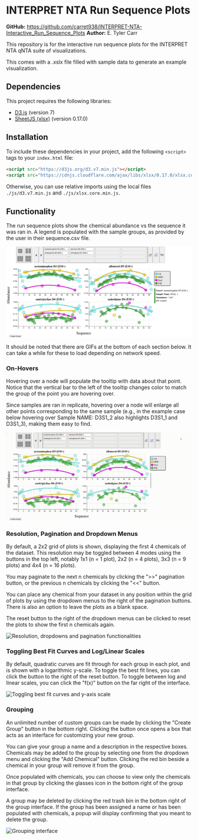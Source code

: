 # INTERPRET NTA Run Sequence Plots

**GitHub:** <https://github.com/carret938/INTERPRET-NTA-Interactive_Run_Sequence_Plots>
**Author:** E. Tyler Carr

This repository is for the interactive run sequence plots for the INTERPRET NTA qNTA suite of visualizations.

This comes with a .xslx file filled with sample data to generate an example visualization.

## Dependencies

This project requires the following libraries:

- [D3.js](https://d3js.org/) (version 7)
- [SheetJS (xlsx)](https://sheetjs.com/) (version 0.17.0)

## Installation

To include these dependencies in your project, add the following `<script>` tags to your `index.html` file:

```html
<script src="https://d3js.org/d3.v7.min.js"></script>
<script src="https://cdnjs.cloudflare.com/ajax/libs/xlsx/0.17.0/xlsx.core.min.js"></script>
```

Otherwise, you can use relative imports using the local files `./js/d3.v7.min.js` and `./js/xlsx.core.min.js`.

## Functionality

The run sequence plots show the chemical abundance vs the sequence it was ran in. A legend is populated with the sample groups, as provided by the user in their sequence.csv file.

![Static 2x2 example of run sequence plots](./resources/static_2x2.png)

It should be noted that there are GIFs at the bottom of each section below. It can take a while for these to load depending on network speed.

### On-Hovers

Hovering over a node will populate the tooltip with data about that point. Notice that the vertical bar to the left of the tooltip changes color to match the group of the point you are hovering over.

Since samples are ran in replicate, hovering over a node will enlarge all other points corresponding to the same sample (e.g., in the example case below hovering over Sample NAME: D3S1_2 also highlights D3S1_1 and D3S1_3), making them easy to find.

![On-hover functionality](./resources/onHovers.gif)

### Resolution, Pagination and Dropdown Menus

By default, a 2x2 grid of plots is shown, displaying the first 4 chemicals of the dataset. This resolution may be toggled between 4 modes using the buttons in the top left, notably 1x1 (n = 1 plot), 2x2 (n = 4 plots), 3x3 (n = 9 plots) and 4x4 (n = 16 plots).

You may paginate to the next n chemicals by clicking the ">>" pagination button, or the previous n chemicals by clicking the "<<" button.

You can place any chemical from your dataset in any position within the grid of plots by using the dropdown menus to the right of the pagination buttons. There is also an option to leave the plots as a blank space.

The reset button to the right of the dropdown menus can be clicked to reset the plots to show the first n chemicals again.

![Resolution, dropdowns and pagination functionalities](./resources/resolution-dropdowns-pagination.gif)

### Toggling Best Fit Curves and Log/Linear Scales

By default, quadratic curves are fit through for each group in each plot, and is shown with a logarithmic y-scale. To toggle the best fit lines, you can click the button to the right of the reset button. To toggle between log and linear scales, you can click the "f(x)" button on the far right of the interface.

![Toggling best fit curves and y-axis scale](./resources/toggle_best_fit_lines_and_linear_log_scale.gif)

### Grouping

An unlimited number of custom groups can be made by clicking the "Create Group" button in the bottom right. Clicking the button once opens a box that acts as an interface for customizing your new group.

You can give your group a name and a description in the respective boxes. Chemicals may be added to the group by selecting one from the dropdown menu and clicking the "Add Chemical" button. Clicking the red bin beside a chemical in your group will remove it from the group.

Once populated with chemicals, you can choose to view only the chemicals in that group by clicking the glasses icon in the bottom right of the group interface.

A group may be deleted by clicking the red trash bin in the bottom right of the group interface. If the group has been assigned a name or has been populated with chemicals, a popup will display confirming that you meant to delete the group.

![Grouping interface](./resources/groups.gif)
